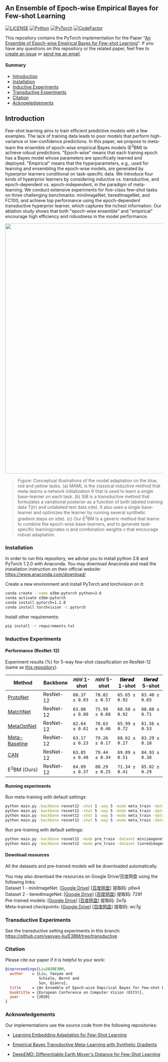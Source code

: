## An Ensemble of Epoch-wise Empirical Bayes for Few-shot Learning

[![LICENSE](https://img.shields.io/github/license/yaoyao-liu/E3BM?style=flat-square)](https://github.com/yaoyao-liu/E3BM/blob/master/LICENSE)
[![Python](https://img.shields.io/badge/python-3.6-blue.svg?style=flat-square)](https://www.python.org/)
[![PyTorch](https://img.shields.io/badge/pytorch-1.2.0-%237732a8?style=flat-square)](https://pytorch.org/)
[![CodeFactor](https://img.shields.io/codefactor/grade/github/yaoyao-liu/E3BM/inductive?style=flat-square)](https://www.codefactor.io/repository/github/yaoyao-liu/e3bm)

This repository contains the PyTorch implementation for the Paper "[An Ensemble of Epoch-wise Empirical Bayes for Few-shot Learning](https://arxiv.org/pdf/1904.08479)". If you have any questions on this repository or the related paper, feel free to [create an issue](https://github.com/yaoyao-liu/E3BM/issues/new) or [send me an email](mailto:yaoyao.liu+github@mpi-inf.mpg.de).

#### Summary

* [Introduction](#introduction)
* [Installation](#installation)
* [Inductive Experiments](#Inductive-Experiments)
* [Transductive Experiments](#transductive-Experiments)
* [Citation](#citation)
* [Acknowledgements](#acknowledgements)

## Introduction

Few-shot learning aims to train efficient predictive models with a few examples. The lack of training data leads to poor models that perform high-variance or low-confidence predictions. In this paper, we propose to meta-learn the ensemble of epoch-wise empirical Bayes models (E<sup>3</sup>BM) to achieve robust predictions. "Epoch-wise" means that each training epoch has a Bayes model whose parameters are specifically learned and deployed. "Empirical" means that the hyperparameters, e.g., used for learning and ensembling the epoch-wise models, are generated by hyperprior learners conditional on task-specific data. We introduce four kinds of hyperprior learners by considering inductive vs. transductive, and epoch-dependent vs. epoch-independent, in the paradigm of meta-learning. We conduct extensive experiments for five-class few-shot tasks on three challenging benchmarks: miniImageNet, tieredImageNet, and FC100, and achieve top performance using the epoch-dependent transductive hyperprior learner, which captures the richest information. Our ablation study shows that both "epoch-wise ensemble" and "empirical" encourage high efficiency and robustness in the model performance.


<p align="center">
    <img src="https://yyliu.net/images/misc/e3bm.png" width="800"/>
</p>

> Figure: Conceptual illustrations of the model adaptation on the blue, red and yellow tasks. (a) MAML is the classical inductive method that meta-learns a network initialization θ that is used to learn a single base-learner on each task. (b) SIB is a transductive method that formulates a variational posterior as a function of both labeled training data T(tr) and unlabeled test data x(te). It also uses a single base-learner and optimizes the learner by running several synthetic gradient steps on x(te). (c) Our E<sup>3</sup>BM is a generic method that learns to combine the epoch-wise base-learners, and to generate task-specific learningcrates α and combination weights v that encourage robust adaptation.

### Installation

In order to run this repository, we advise you to install python 3.6 and PyTorch 1.2.0 with Anaconda.
You may download Anaconda and read the installation instruction on their official website:
<https://www.anaconda.com/download/>

Create a new environment and install PyTorch and torchvision on it:
```bash
conda create --name e3bm-pytorch python=3.6
conda activate e3bm-pytorch
conda install pytorch=1.2.0 
conda install torchvision -c pytorch
```

Install other requirements:
```bash
pip install -r requirements.txt
```

### Inductive Experiments

#### Performance (ResNet-12)

Experiment results (%) for 5-way few-shot classification on ResNet-12 (same as [this repository](https://github.com/kjunelee/MetaOptNet)).


| Method          | Backbone  |𝑚𝑖𝑛𝑖 1-shot   | 𝑚𝑖𝑛𝑖 5-shot  | 𝒕𝒊𝒆𝒓𝒆𝒅 1-shot | 𝒕𝒊𝒆𝒓𝒆𝒅 5-shot |
| --------------  |---------- | ----------  | ----------   |------------ | ------------ |
| [ProtoNet](https://github.com/orobix/Prototypical-Networks-for-Few-shot-Learning-PyTorch)    | ResNet-12 |`60.37 ± 0.83` | `78.02 ± 0.57` | `65.65 ± 0.92` | `83.40 ± 0.65` |
| [MatchNet](https://github.com/gitabcworld/MatchingNetworks)    | ResNet-12 |`63.08 ± 0.80` | `75.99 ± 0.60` | `68.50 ± 0.92` | `80.60 ± 0.71` |
| [MetaOptNet](https://github.com/kjunelee/MetaOptNet)    | ResNet-12 |`62.64 ± 0.61` | `78.63 ± 0.46` | `65.99 ± 0.72` | `81.56 ± 0.53` |
| [Meta-Baseline](https://github.com/cyvius96/few-shot-meta-baseline)    | ResNet-12 |`63.17 ± 0.23` | `79.26 ± 0.17` | `68.62 ± 0.27` | `83.29 ± 0.18` | 
| [CAN](https://github.com/blue-blue272/fewshot-CAN)    | ResNet-12 |`63.85 ± 0.48` | `79.44 ± 0.34` | `69.89 ± 0.51` | `84.93 ± 0.38` | 
| E<sup>3</sup>BM (Ours)   | ResNet-12 |`64.09 ± 0.37` | `80.29 ± 0.25` | `71.34 ± 0.41` | `85.82 ± 0.29` | 

#### Running experiments

Run meta-training with default settings:
```bash
python main.py -backbone resnet12 -shot 1 -way 5 -mode meta_train -dataset miniimagenet
python main.py -backbone resnet12 -shot 5 -way 5 -mode meta_train -dataset miniimagenet
python main.py -backbone resnet12 -shot 1 -way 5 -mode meta_train -dataset tieredimagenet
python main.py -backbone resnet12 -shot 5 -way 5 -mode meta_train -dataset tieredimagenet
```

Run pre-training with default settings:
```bash
python main.py -backbone resnet12 -mode pre_train -dataset miniimagenet
python main.py -backbone resnet12 -mode pre_train -dataset tieredimagenet
```

#### Download resources
All the datasets and pre-trained models will be downloaded automatically.

You may also download the resources on Google Drive/百度网盘 using the following links:
<br>
Dataset 1 - miniImageNet: \[[Google Drive](https://drive.google.com/file/d/1vv3m14kusJcRpCsG-brG_Xk9MnetY9Bt/view?usp=sharing)\] \[[百度网盘](https://pan.baidu.com/s/1148LuaebBDic0DJNPFL0_w)\] 提取码: p6w4
<br>
Dataset 2 - tieredImageNet: \[[Google Drive](https://drive.google.com/file/d/1T-4NVTSa5T6CXKSRbymYLnWp_OrtF-mo/view?usp=sharing)\] \[[百度网盘](https://pan.baidu.com/s/19hjvbAcr-53b8nPj7Cws-A)\] 提取码: 729f
<br>
Pre-trained models: \[[Google Drive](https://drive.google.com/file/d/13pzlvn9s4psbZlGpIsYCi9fwQnWeSIkP/view?usp=sharing)\] \[[百度网盘](https://pan.baidu.com/s/1bjbPKmhztHrofWlkFKCJPg)\] 提取码: 2e7p
<br>
Meta-trained checkpoints: \[[Google Drive](https://drive.google.com/drive/folders/17qTMpovfgEV6mRi8M4FkMYLIfBm3smgc?usp=sharing)\] \[[百度网盘](https://pan.baidu.com/s/1POKnhd-EmfiI7388eb7yVA)\] 提取码: wc7g
<br>

### Transductive Experiments

See the transductive setting experiments in this branch: <https://github.com/yaoyao-liu/E3BM/tree/transductive>.



### Citation

Please cite our paper if it is helpful to your work:

```bibtex
@inproceedings{Liu2020E3BM,
  author    = {Liu, Yaoyao and
               Schiele, Bernt and
               Sun, Qianru},
  title     = {An Ensemble of Epoch-wise Empirical Bayes for Few-shot Learning},
  booktitle = {European Conference on Computer Vision (ECCV)},
  year      = {2020}
}
```

### Acknowledgements

Our implementations use the source code from the following repositories:

* [Learning Embedding Adaptation for Few-Shot Learning](https://github.com/Sha-Lab/FEAT)

* [Empirical Bayes Transductive Meta-Learning with Synthetic Gradients](https://github.com/hushell/sib_meta_learn)

* [DeepEMD: Differentiable Earth Mover's Distance for Few-Shot Learning](https://github.com/icoz69/DeepEMD)
